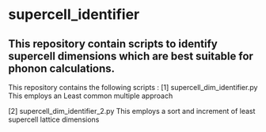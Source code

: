 # supercell_identifier

## This repository contain scripts to identify supercell dimensions which are best suitable for phonon calculations.

This repository contains the following scripts :
[1] supercell_dim_identifier.py
This employs an Least common multiple approach

[2] supercell_dim_identifier_2.py
This employs a sort and increment of least supercell lattice dimensions


